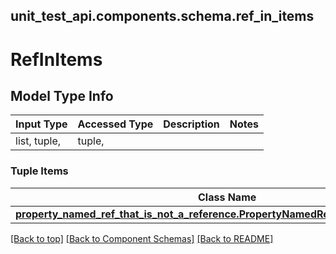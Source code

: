<a name="top"></a>
## unit_test_api.components.schema.ref_in_items
# RefInItems

## Model Type Info
Input Type | Accessed Type | Description | Notes
------------ | ------------- | ------------- | -------------
list, tuple,  | tuple,  |  |

### Tuple Items
Class Name | Input Type | Accessed Type | Description | Notes
------------- | ------------- | ------------- | ------------- | -------------
[**property_named_ref_that_is_not_a_reference.PropertyNamedRefThatIsNotAReference**](property_named_ref_that_is_not_a_reference.PropertyNamedRefThatIsNotAReference.md) | [**property_named_ref_that_is_not_a_reference.PropertyNamedRefThatIsNotAReference**](property_named_ref_that_is_not_a_reference.PropertyNamedRefThatIsNotAReference.md) | [**property_named_ref_that_is_not_a_reference.PropertyNamedRefThatIsNotAReference**](property_named_ref_that_is_not_a_reference.PropertyNamedRefThatIsNotAReference.md) |  |

[[Back to top]](#top) [[Back to Component Schemas]](../../../README.md#Component-Schemas) [[Back to README]](../../../README.md)